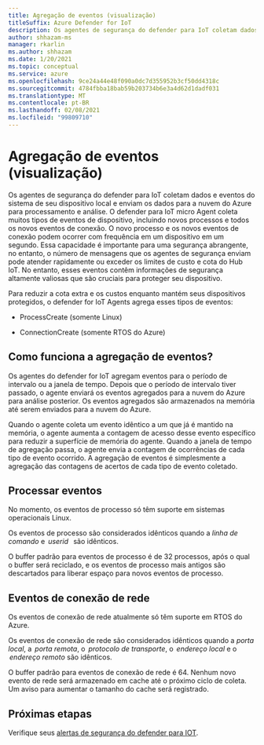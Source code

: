```yaml
---
title: Agregação de eventos (visualização)
titleSuffix: Azure Defender for IoT
description: Os agentes de segurança do defender para IoT coletam dados e eventos do sistema de seu dispositivo local e enviam os dados para a nuvem do Azure para processamento e análise.
author: shhazam-ms
manager: rkarlin
ms.author: shhazam
ms.date: 1/20/2021
ms.topic: conceptual
ms.service: azure
ms.openlocfilehash: 9ce24a44e48f090a0dc7d355952b3cf50dd4318c
ms.sourcegitcommit: 4784fbba18bab59b203734b6e3a4d62d1dadf031
ms.translationtype: MT
ms.contentlocale: pt-BR
ms.lasthandoff: 02/08/2021
ms.locfileid: "99809710"
---
```

# <a name="event-aggregation-preview"></a>Agregação de eventos (visualização)

Os agentes de segurança do defender para IoT coletam dados e eventos do sistema de seu dispositivo local e enviam os dados para a nuvem do Azure para processamento e análise. O defender para IoT micro Agent coleta muitos tipos de eventos de dispositivo, incluindo novos processos e todos os novos eventos de conexão. O novo processo e os novos eventos de conexão podem ocorrer com frequência em um dispositivo em um segundo. Essa capacidade é importante para uma segurança abrangente, no entanto, o número de mensagens que os agentes de segurança enviam pode atender rapidamente ou exceder os limites de custo e cota do Hub IoT. No entanto, esses eventos contêm informações de segurança altamente valiosas que são cruciais para proteger seu dispositivo. 

Para reduzir a cota extra e os custos enquanto mantém seus dispositivos protegidos, o defender for IoT Agents agrega esses tipos de eventos: 

- ProcessCreate (somente Linux) 

- ConnectionCreate (somente RTOS do Azure) 

## <a name="how-does-event-aggregation-work"></a>Como funciona a agregação de eventos? 

Os agentes do defender for IoT agregam eventos para o período de intervalo ou a janela de tempo. Depois que o período de intervalo tiver passado, o agente enviará os eventos agregados para a nuvem do Azure para análise posterior. Os eventos agregados são armazenados na memória até serem enviados para a nuvem do Azure. 

Quando o agente coleta um evento idêntico a um que já é mantido na memória, o agente aumenta a contagem de acesso desse evento específico para reduzir a superfície de memória do agente. Quando a janela de tempo de agregação passa, o agente envia a contagem de ocorrências de cada tipo de evento ocorrido. A agregação de eventos é simplesmente a agregação das contagens de acertos de cada tipo de evento coletado. 

## <a name="process-events"></a>Processar eventos 

No momento, os eventos de processo só têm suporte em sistemas operacionais Linux. 

Os eventos de processo são considerados idênticos quando a *linha de comando* e  *userid*   são idênticos. 

O buffer padrão para eventos de processo é de 32 processos, após o qual o buffer será reciclado, e os eventos de processo mais antigos são descartados para liberar espaço para novos eventos de processo.  

## <a name="network-connection-events"></a>Eventos de conexão de rede 

Os eventos de conexão de rede atualmente só têm suporte em RTOS do Azure. 

Os eventos de conexão de rede são considerados idênticos quando a *porta local*, a  *porta remota*, o  *protocolo de transporte*, o  *endereço local* e o  *endereço remoto* são idênticos. 

O buffer padrão para eventos de conexão de rede é 64. Nenhum novo evento de rede será armazenado em cache até o próximo ciclo de coleta. Um aviso para aumentar o tamanho do cache será registrado.

## <a name="next-steps"></a>Próximas etapas

Verifique seus [alertas de segurança do defender para IOT](concept-security-alerts.md).
